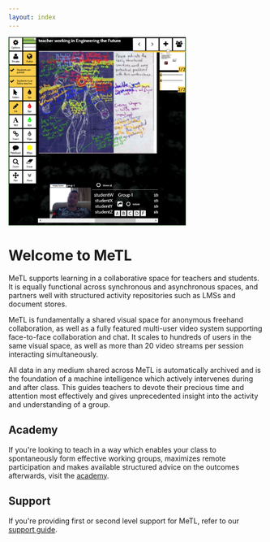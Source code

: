 ```yaml
---
layout: index
---
```


<img src="images/ironman-full.png" alt="MeTL Collaboration" width="350px" class="text-image"/>

<h1>Welcome to MeTL</h1>

MeTL supports learning in a collaborative space for teachers and students. It is equally functional across synchronous and asynchronous spaces, and partners well with structured activity repositories such as LMSs and document stores. 

MeTL is fundamentally a shared visual space for anonymous freehand collaboration, as well as a fully featured multi-user video system supporting face-to-face collaboration and chat. It scales to hundreds of users in the same visual space, as well as more than 20 video streams per session interacting simultaneously.

All data in any medium shared across MeTL is automatically archived and is the foundation of a machine intelligence which actively intervenes during and after class. This guides teachers to devote their precious time and attention most effectively and gives unprecedented insight into the activity and understanding of a group.

<!--
## Executive

If you're in senior management and looking to take advantage of cloud and machine learning, or you're looking to 
maximize utilization of smartboard and tablet fleets you've already established, 
view our [executive](executive.html) proposition.
-->

## Academy

If you're looking to teach in a way which enables your class to spontaneously form effective working groups, maximizes remote participation and makes available structured advice on the outcomes afterwards, visit the [academy](academy.html).

<!--
## Architecture

If you're considering adopting this system and want to ensure that it fits with your IT policy, integrates to your centralized services and matches your expectations of data custody, explore our [architecture](architecture.html).
-->

## Support

If you're providing first or second level support for MeTL, refer to our [support guide](support.html).